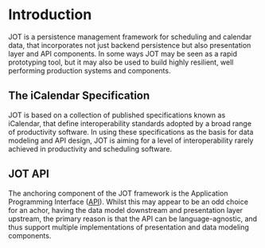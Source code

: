 [API]: jotapi.md

#  Introduction
JOT is a persistence management framework for scheduling and calendar data, that incorporates not just backend persistence but also presentation layer and API components. In some ways JOT may be seen as a rapid prototyping tool, but it may also be used to build highly resilient, well performing production systems and components.

## The iCalendar Specification
JOT is based on a collection of published specifications known as iCalendar, that define interoperability standards adopted by a broad range of productivity software. In using these specifications as the basis for data modeling and API design, JOT is aiming for a level of interoperability rarely achieved in productivity and scheduling software.

## JOT API
The anchoring component of the JOT framework is the Application Programming Interface ([API]). Whilst this may appear to be an odd choice for an achor, having the data model downstream and presentation layer upstream, the primary reason is that the API can be language-agnostic, and thus support multiple implementations of presentation and data modeling components.
